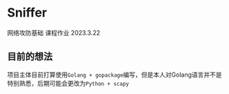 # Sniffer
网络攻防基础 课程作业 2023.3.22

## 目前的想法

项目主体目前打算使用`Golang + gopackage`编写，但是本人对Golang语言并不是特别熟悉，后期可能会更改为`Python + scapy`